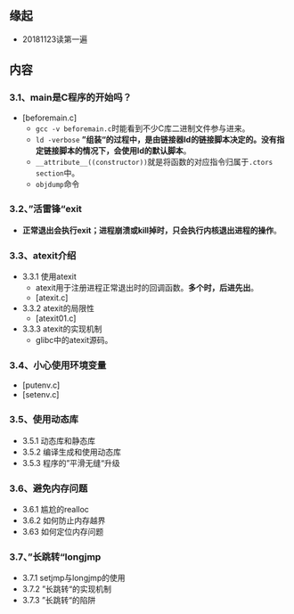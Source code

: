 ## 缘起

+ 20181123读第一遍

## 内容

### 3.1、main是C程序的开始吗？

+ [beforemain.c]
  + `gcc -v beforemain.c`时能看到不少C库二进制文件参与进来。
  + `ld -verbose` **”组装“的过程中，是由链接器ld的链接脚本决定的。没有指定链接脚本的情况下，会使用ld的默认脚本**。
  + `__attribute__((constructor))`就是将函数的对应指令归属于`.ctors section`中。
  + `objdump`命令

### 3.2、”活雷锋“exit

+ **正常退出会执行exit；进程崩溃或kill掉时，只会执行内核退出进程的操作**。

### 3.3、atexit介绍

+ 3.3.1 使用atexit
  + atexit用于注册进程正常退出时的回调函数。**多个时，后进先出**。
  + [atexit.c]
+ 3.3.2 atexit的局限性
  + [atexit01.c]
+ 3.3.3 atexit的实现机制
  + glibc中的atexit源码。

### 3.4、小心使用环境变量

+ [putenv.c]
+ [setenv.c]

### 3.5、使用动态库

+ 3.5.1 动态库和静态库
+ 3.5.2 编译生成和使用动态库
+ 3.5.3 程序的”平滑无缝“升级

### 3.6、避免内存问题

+ 3.6.1 尴尬的realloc
+ 3.6.2 如何防止内存越界
+ 3.63 如何定位内存问题

### 3.7、”长跳转“longjmp

+ 3.7.1 setjmp与longjmp的使用
+ 3.7.2 ”长跳转“的实现机制
+ 3.7.3 ”长跳转“的陷阱